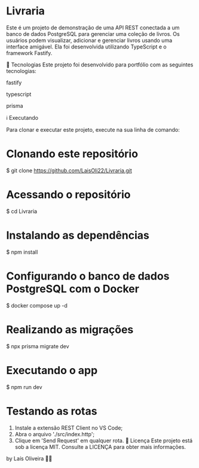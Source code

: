 # Livraria

Este é um projeto de demonstração de uma API REST conectada a um banco de dados PostgreSQL para gerenciar uma coleção de livros. Os usuários podem visualizar, adicionar e gerenciar livros usando uma interface amigável. Ela foi desenvolvida utilizando TypeScript e o framework Fastify.

🚀 Tecnologias
Este projeto foi desenvolvido para portfólio com as seguintes tecnologias:

fastify

typescript

prisma

ℹ️ Executando

Para clonar e executar este projeto, execute na sua linha de comando:

# Clonando este repositório
$ git clone https://github.com/LaisOli22/Livraria.git

# Acessando o repositório
$ cd Livraria

# Instalando as dependências
$ npm install

# Configurando o banco de dados PostgreSQL com o Docker
$ docker compose up -d

# Realizando as migrações
$ npx prisma migrate dev

# Executando o app
$ npm run dev

# Testando as rotas
  1. Instale a extensão REST Client no VS Code;
  2. Abra o arquivo './src/index.http';
  3. Clique em 'Send Request' em qualquer rota.
📝 Licença
Este projeto está sob a licença MIT. Consulte a LICENÇA para obter mais informações.

by Laís Oliveira 👐🏼
